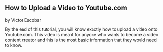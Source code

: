 ## How to Upload a Video to Youtube.com
by Victor Escobar

By the end of this tutorial, you will know exactly how to upload a video onto Youtube.com. This video is meant for anyone who wants to become a video content creator and this is the most basic information that they would need to know. 

